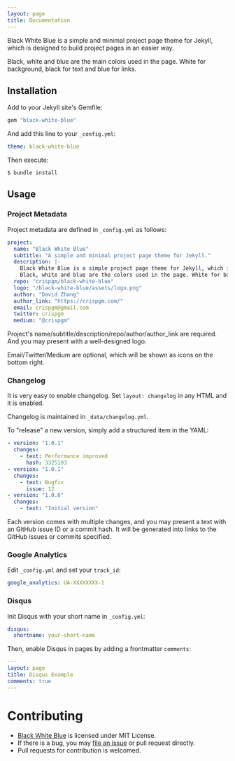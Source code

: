 ```yaml
---
layout: page
title: Documentation
---
```


Black White Blue is a simple and minimal project page theme for Jekyll, which is designed to build project pages in an easier way.

Black, white and blue are the main colors used in the page. White for background, black for text and blue for links.

## Installation

Add to your Jekyll site's Gemfile:

```ruby
gem "black-white-blue"
```

And add this line to your `_config.yml`:

```yaml
theme: black-white-blue
```

Then execute:

```
$ bundle install
```    

## Usage

### Project Metadata

Project metadata are defined in `_config.yml` as follows:

```yaml
project:
  name: "Black White Blue"
  subtitle: "A simple and minimal project page theme for Jekyll."
  description: |-
    Black White Blue is a simple project page theme for Jekyll, which is designed to build project pages in a easier way.
    Black, white and blue are the colors used in the page. White for background, black for text and blue for links.
  repo: "crispgm/black-white-blue"
  logo: "/black-white-blue/assets/logo.png"
  author: "David Zhang"
  author_link: "https://crispgm.com/"
  email: crispgm@gmail.com
  twitter: crispgm
  medium: "@crispgm"
```

Project's name/subtitle/description/repo/author/author_link are required. And you may present with a well-designed logo.

Email/Twitter/Medium are optional, which will be shown as icons on the bottom right.

### Changelog

It is very easy to enable changelog. Set `layout: changelog` in any HTML and it is enabled.

Changelog is maintained in `_data/changelog.yml`.

To "release" a new version, simply add a structured item in the YAML:

```yaml
- version: "1.0.1"
  changes:
    - text: Performance improved
      hash: 3325193
- version: "1.0.1"
  changes:
    - text: Bugfix
      issue: 12
- version: "1.0.0"
  changes:
    - text: "Initial version"
```

Each version comes with multiple changes, and you may present a text with an GitHub issue ID or a commit hash. It will be generated into links to the GitHub issues or commits specified.

### Google Analytics

Edit `_config.yml` and set your `track_id`:

```yaml
google_analytics: UA-XXXXXXXX-1
```

### Disqus

Init Disqus with your short name in `_config.yml`:

```yaml
disqus:
  shortname: your-short-name
```

Then, enable Disqus in pages by adding a frontmatter `comments`:

```yaml
---
layout: page
title: Disqus Example
comments: true
---
```

# Contributing

* [Black White Blue](https://github.com/crispgm/black-white-blue) is licensed under MIT License.
* If there is a bug, you may [file an issue](https://github.com/crispgm/black-white-blue/issues/new) or pull request directly.
* Pull requests for contribution is welcomed.
